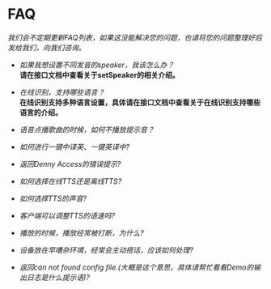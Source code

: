 FAQ
=
*我们会不定期更新FAQ列表，如果这没能解决您的问题，也请将您的问题整理好后发给我们，向我们咨询。*

- *如果我想设置不同发音的speaker，我该怎么办？*  
**请在接口文档中查看关于setSpeaker的相关介绍。**  

- *在线识别，支持哪些语言？*  
**在线识别支持多种语言设置，具体请在接口文档中查看关于在线识别支持哪些语言的介绍。**

- *语音点播歌曲的时候，如何不播放提示音？*  
- *如何进行一键中译英、一键英译中?*  
- *返回Denny Access的错误提示?*  
- *如何选择在线TTS还是离线TTS?*  
- *如何选择TTS的声音?*  
- *客户端可以调整TTS的语速吗?*  
- *播放的时候，播放经常被打断，为什么?*  
- *设备放在早嘈杂环境，经常会主动搭话，应该如何处理?*  
- *返回can not found config file.(大概是这个意思，具体请帮忙看看Demo的输出日志是什么提示语)?*  
